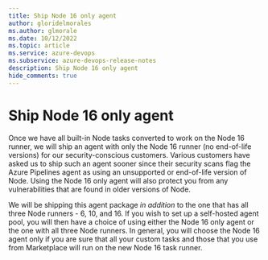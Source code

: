 ```yaml
---
title: Ship Node 16 only agent
author: gloridelmorales
ms.author: glmorale
ms.date: 10/12/2022
ms.topic: article
ms.service: azure-devops
ms.subservice: azure-devops-release-notes
description: Ship Node 16 only agent
hide_comments: true
---
```


# Ship Node 16 only agent

Once we have all built-in Node tasks converted to work on the Node 16 runner, we will ship an agent with only the Node 16 runner (no end-of-life versions) for our security-conscious customers. Various customers have asked us to ship such an agent sooner since their security scans flag the Azure Pipelines agent as using an unsupported or end-of-life version of Node. Using the Node 16 only agent will also protect you from any vulnerabilities that are found in older versions of Node.

We will be shipping this agent package *in addition* to the one that has all three Node runners - 6, 10, and 16. If you wish to set up a self-hosted agent pool, you will then have a choice of using either the Node 16 only agent or the one with all three Node runners. In general, you will choose the Node 16 agent only if you are sure that all your custom tasks and those that you use from Marketplace will run on the new Node 16 task runner.